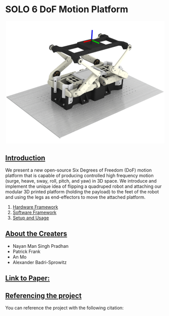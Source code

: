 # SOLO 6 DoF Motion Platform

<!-- <img src="images/solo_render.png" width="500" /> -->

<!-- <p float="left">
  <img src="images/pybullet_simulation.png" width="250" />
  <img src="images/solo_robot.png" width="250" /> 
</p> -->

<p align="center">
  <img src="images/solo_render.png" width="500"/>
</p>

## <u>Introduction</u>
We present a new open-source Six Degrees of Freedom (DoF) motion platform that is capable of producing controlled high frequency motion (surge, heave, sway, roll, pitch, and yaw) in 3D space. We introduce and implement the unique idea of flipping a quadruped robot and attaching our modular 3D printed platform (holding the payload) to the feet of the robot and using the legs as end-effectors to move the attached platform.

1. [Hardware Framework](docs/hardware_framework.md)
2. [Software Framework](docs/software_framework.md)
3. [Setup and Usage](docs/setup_and_usage.md)

## <u>About the Creaters</u>
- Nayan Man Singh Pradhan
- Patrick Frank
- An Mo
- Alexander Badri-Sprowitz 

## <u>Link to Paper:</u>

## <u>Referencing the project</u>
You can reference the project with the following citation:
